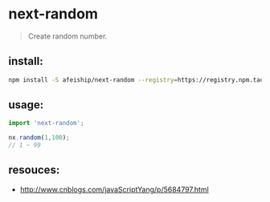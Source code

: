 # next-random
> Create random number.

## install:
```bash
npm install -S afeiship/next-random --registry=https://registry.npm.taobao.org
```

## usage:
```js
import 'next-random';

nx.random(1,100);
// 1 ~ 99
```

## resouces:
- http://www.cnblogs.com/javaScriptYang/p/5684797.html

